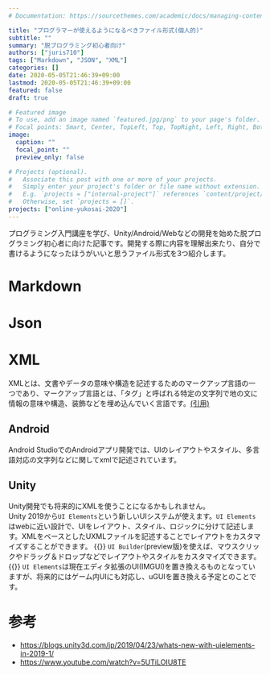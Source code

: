```yaml
---
# Documentation: https://sourcethemes.com/academic/docs/managing-content/

title: "プログラマーが使えるようになるべきファイル形式(個人的)"
subtitle: ""
summary: "脱プログラミング初心者向け"
authors: ["juris710"]
tags: ["Markdown", "JSON", "XML"]
categories: []
date: 2020-05-05T21:46:39+09:00
lastmod: 2020-05-05T21:46:39+09:00
featured: false
draft: true

# Featured image
# To use, add an image named `featured.jpg/png` to your page's folder.
# Focal points: Smart, Center, TopLeft, Top, TopRight, Left, Right, BottomLeft, Bottom, BottomRight.
image:
  caption: ""
  focal_point: ""
  preview_only: false

# Projects (optional).
#   Associate this post with one or more of your projects.
#   Simply enter your project's folder or file name without extension.
#   E.g. `projects = ["internal-project"]` references `content/project/deep-learning/index.md`.
#   Otherwise, set `projects = []`.
projects: ["online-yukosai-2020"]
---
```

プログラミング入門講座を学び、Unity/Android/Webなどの開発を始めた脱プログラミング初心者に向けた記事です。開発する際に内容を理解出来たり、自分で書けるようになったほうがいいと思うファイル形式を3つ紹介します。

# Markdown

# Json

# XML
XMLとは、文書やデータの意味や構造を記述するためのマークアップ言語の一つであり、マークアップ言語とは、「タグ」と呼ばれる特定の文字列で地の文に情報の意味や構造、装飾などを埋め込んでいく言語です。[(引用)](http://e-words.jp/w/XML.html)  
## Android
Android StudioでのAndroidアプリ開発では、UIのレイアウトやスタイル、多言語対応の文字列などに関してxmlで記述されています。  
## Unity
Unity開発でも将来的にXMLを使うことになるかもしれません。  
Unity 2019から`UI Elements`という新しいUIシステムが使えます。`UI Elements`はwebに近い設計で、UIをレイアウト、スタイル、ロジックに分けて記述します。XMLをベースとしたUXMLファイルを記述することでレイアウトをカスタマイズすることができます。
{{<alert note>}}
`UI Builder`(preview版)を使えば、マウスクリックやドラッグ＆ドロップなどでレイアウトやスタイルをカスタマイズできます。
{{</alert>}}
`UI Elements`は現在エディタ拡張のUI(IMGUI)を置き換えるものとなっていますが、将来的にはゲーム内UIにも対応し、uGUIを置き換える予定とのことです。

# 参考
- https://blogs.unity3d.com/jp/2019/04/23/whats-new-with-uielements-in-2019-1/  
- https://www.youtube.com/watch?v=5UTiLOIU8TE  
